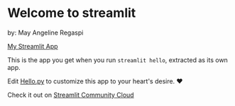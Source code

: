 # Welcome to streamlit

by: May Angeline Regaspi

[My Streamlit App](https://fphealthdiseaseprediction.streamlit.app/)

This is the app you get when you run `streamlit hello`, extracted as its own app.

Edit [Hello.py](./Hello.py) to customize this app to your heart's desire. ❤️

Check it out on [Streamlit Community Cloud](https://st-hello-app.streamlit.app/)
